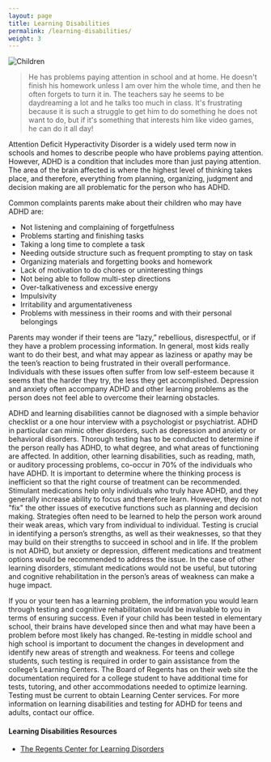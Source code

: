 ```yaml
---
layout: page
title: Learning Disabilities
permalink: /learning-disabilities/
weight: 3
---
```

![Children](../images/children.jpg)

> He has problems paying attention in school and at home. He doesn't
> finish his homework unless I am over him the whole time, and then he
> often forgets to turn it in. The teachers say he seems to be
> daydreaming a lot and he talks too much in class. It's frustrating
> because it is such a struggle to get him to do something he does not
> want to do, but if it's something that interests him like video
> games, he can do it all day!

Attention Deficit Hyperactivity Disorder is a widely used term now in
schools and homes to describe people who have problems paying
attention. However, ADHD is a condition that includes more than just
paying attention. The area of the brain affected is where the highest
level of thinking takes place, and therefore, everything from
planning, organizing, judgment and decision making are all problematic
for the person who has ADHD.

Common complaints parents make about their children who may have ADHD are:

* Not listening and complaining of forgetfulness
* Problems starting and finishing tasks
* Taking a long time to complete a task
* Needing outside structure such as frequent prompting to stay on task
* Organizing materials and forgetting books and homework
* Lack of motivation to do chores or uninteresting things
* Not being able to follow multi-step directions
* Over-talkativeness and excessive energy
* Impulsivity
* Irritability and argumentativeness
* Problems with messiness in their rooms and with their personal belongings

Parents may wonder if their teens are “lazy,” rebellious,
disrespectful, or if they have a problem processing information. In
general, most kids really want to do their best, and what may appear
as laziness or apathy may be the teen’s reaction to being frustrated
in their overall performance. Individuals with these issues often
suffer from low self-esteem because it seems that the harder they try,
the less they get accomplished. Depression and anxiety often accompany
ADHD and other learning problems as the person does not feel able to
overcome their learning obstacles.

ADHD and learning disabilities cannot be diagnosed with a simple
behavior checklist or a one hour interview with a psychologist or
psychiatrist. ADHD in particular can mimic other disorders, such as
depression and anxiety or behavioral disorders. Thorough testing has
to be conducted to determine if the person really has ADHD, to what
degree, and what areas of functioning are affected. In addition, other
learning disabilities, such as reading, math, or auditory processing
problems, co-occur in 70% of the individuals who have ADHD.  It is
important to determine where the thinking process is inefficient so
that the right course of treatment can be recommended. Stimulant
medications help only individuals who truly have ADHD, and they
generally increase ability to focus and therefore learn. However, they
do not "fix" the other issues of executive functions such as planning
and decision making. Strategies often need to be learned to help the
person work around their weak areas, which vary from individual to
individual. Testing is crucial in identifying a person’s strengths, as
well as their weaknesses, so that they may build on their strengths to
succeed in school and in life. If the problem is not ADHD, but anxiety
or depression, different medications and treatment options would be
recommended to address the issue. In the case of other learning
disorders, stimulant medications would not be useful, but tutoring and
cognitive rehabilitation in the person’s areas of weakness can make a
huge impact.

If you or your teen has a learning problem, the information you would
learn through testing and cognitive rehabilitation would be invaluable
to you in terms of ensuring success. Even if your child has been
tested in elementary school, their brains have developed since then
and what may have been a problem before most likely has changed.
Re-testing in middle school and high school is important to document
the changes in development and identify new areas of strength and
weakness. For teens and college students, such testing is required in
order to gain assistance from the college’s Learning Centers. The
Board of Regents has on their web site the documentation required for
a college student to have additional time for tests, tutoring, and
other accommodations needed to optimize learning. Testing must be
current to obtain Learning Center services. For more information on
learning disabilities and testing for ADHD for teens and adults,
contact our office.

#### Learning Disabilities Resources
* [The Regents Center for Learning Disorders](http://www2.gsu.edu/~wwwrld/)
